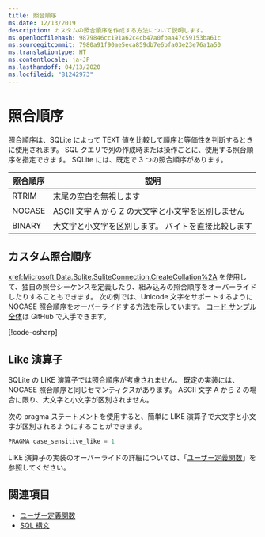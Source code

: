 ```yaml
---
title: 照合順序
ms.date: 12/13/2019
description: カスタムの照合順序を作成する方法について説明します。
ms.openlocfilehash: 9879846cc191a62c4cb47a0fbaa47c59153ba61c
ms.sourcegitcommit: 7980a91f90ae5eca859db7e6bfa03e23e76a1a50
ms.translationtype: HT
ms.contentlocale: ja-JP
ms.lasthandoff: 04/13/2020
ms.locfileid: "81242973"
---
```

# <a name="collation"></a>照合順序

照合順序は、SQLite によって TEXT 値を比較して順序と等価性を判断するときに使用されます。 SQL クエリで列の作成時または操作ごとに、使用する照合順序を指定できます。 SQLite には、既定で 3 つの照合順序があります。

| 照合順序 | 説明                               |
| --------- | ----------------------------------------- |
| RTRIM     | 末尾の空白を無視します               |
| NOCASE    | ASCII 文字 A から Z の大文字と小文字を区別しません |
| BINARY    | 大文字と小文字を区別します。 バイトを直接比較します   |

## <a name="custom-collation"></a>カスタム照合順序

<xref:Microsoft.Data.Sqlite.SqliteConnection.CreateCollation%2A> を使用して、独自の照合シーケンスを定義したり、組み込みの照合順序をオーバーライドしたりすることもできます。 次の例では、Unicode 文字をサポートするように NOCASE 照合順序をオーバーライドする方法を示しています。 [コード サンプル全体](https://github.com/dotnet/docs/blob/master/samples/snippets/standard/data/sqlite/CollationSample/Program.cs)は GitHub で入手できます。

[!code-csharp[](../../../../samples/snippets/standard/data/sqlite/CollationSample/Program.cs?name=snippet_Collation)]

## <a name="like-operator"></a>Like 演算子

SQLite の LIKE 演算子では照合順序が考慮されません。 既定の実装には、NOCASE 照合順序と同じセマンティクスがあります。 ASCII 文字 A から Z の場合に限り、大文字と小文字が区別されません。

次の pragma ステートメントを使用すると、簡単に LIKE 演算子で大文字と小文字が区別されるようにすることができます。

```sql
PRAGMA case_sensitive_like = 1
```

LIKE 演算子の実装のオーバーライドの詳細については、「[ユーザー定義関数](user-defined-functions.md)」を参照してください。

## <a name="see-also"></a>関連項目

* [ユーザー定義関数](user-defined-functions.md)
* [SQL 構文](https://www.sqlite.org/lang.html)
